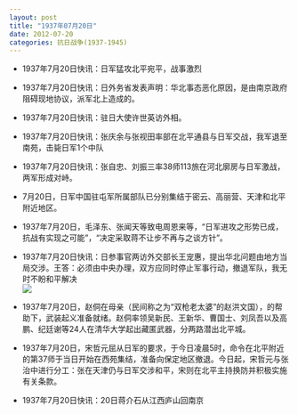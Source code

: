 ```yaml
---
layout: post
title: "1937年07月20日"
date: 2012-07-20
categories: 抗日战争(1937-1945)
---
```


<meta name="referrer" content="no-referrer" />

- 1937年7月20日快讯：日军猛攻北平宛平，战事激烈 

- 1937年7月20日快讯：日外务省发表声明：华北事态恶化原因，是由南京政府阻碍现地协议，派军北上造成的。 

- 1937年7月20日快讯：驻日大使许世英访外相。 

- 1937年7月20日快讯：张庆余与张视田率部在北平通县与日军交战，我军退至南苑，击毙日军1个中队 

- 1937年7月20日快讯：张自忠、刘振三率38师113旅在河北廓房与日军激战，两军形成对峙。 

- 7月20日，日军中国驻屯军所属部队已分别集结于密云、高丽营、天津和北平附近地区。 

- 1937年7月20日，毛泽东、张闻天等致电周恩来等，“日军进攻之形势已成，抗战有实现之可能”，“决定采取蒋不让步不再与之谈方针”。 

- 1937年7月20日快讯：日参事官两访外交部长王宠惠，提出华北问题由地方当局交涉。王答：必须由中央办理，双方应同时停止军事行动，撤退军队，我无时不盼和平解决 <br/><img src="https://ww3.sinaimg.cn/large/aca367d8jw1dv378rzb1oj.jpg" />

- 1937年7月20日，赵侗在母亲（民间称之为“双枪老太婆”的赵洪文国），的帮助下，武装起义准备就绪。赵侗率领吴新民、王新华、曹国士、刘凤吾以及高鹏、纪廷谢等24人在清华大学起出藏匿武器，分两路潜出北平城。 

- 1937年7月20日，宋哲元屈从日军的要求，于今日凌晨5时，命令在北平附近的第37师于当日开始在西苑集结，准备向保定地区撤退。今日起，宋哲元与张治中进行分工：张在天津仍与日军交涉和平，宋则在北平主持换防并积极实施有关条款。 

- 1937年7月20日快讯：20日蒋介石从江西庐山回南京 

